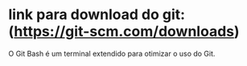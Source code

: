 # link para download do git:(https://git-scm.com/downloads)

O Git Bash é um terminal extendido para otimizar o uso do Git.
